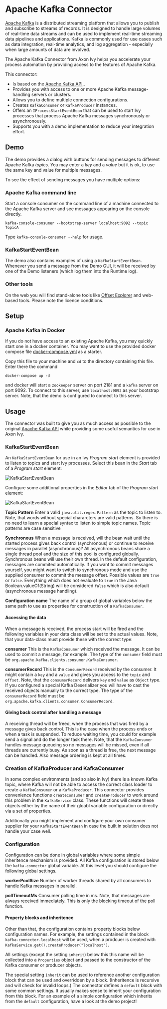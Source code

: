 # Apache Kafka Connector

[Apache Kafka](https://kafka.apache.org/)  is a distributed streaming platform that allows you to publish and subscribe to streams of records. It is designed to handle large volumes of real-time data streams and can be used to implement real-time streaming data pipelines and applications. Kafka is commonly used for use cases such as data integration, real-time analytics, and log aggregation - especially when large amounts of data are involved.

The Apache Kafka Connector from Axon Ivy helps you accelerate your process automation by providing access to the features of Apache Kafka.

This connector:

- Is based on the [Apache Kafka API](https://kafka.apache.org/34/javadoc/)..
- Provides you with access to one or more Apache Kafka message-handling servers or clusters.
- Allows you to define multiple connection configurations.
- Creates `KafkaConsumer` or `KafkaProducer` instances.
- Offers an `IProcessStartEventBean` that can be used to start Ivy processes that process Apache Kafka messages synchronously or asynchronously.
- Supports you with a demo implementation to reduce your integration effort.

## Demo

The demo provides a dialog with buttons for sending messages to different
Apache Kafka *topics*. You may enter a *key* and a *value* but it is ok,
to use the same key and value for multiple messages.

To see the effect of sending messages you have multiple options:

### Apache Kafka command line

Start a console consumer on the command line of a machine connected to
the Apache Kafka server and see messages appearing on the console directly.

```
kafka-console-consumer --bootstrap-server localhost:9092 --topic TopicA
```
Type `kafka-console-consumer --help` for usage.

### KafkaStartEventBean

The demo also contains examples of using a `KafkaStartEventBean`. Whenever
you send a message from the Demo GUI, it will be received by one of the
Demo listeners (which log them into the Runtime log).

### Other tools

On the web you will find stand-alone tools like [Offset Explorer](https://www.offsetexplorer.com)
and web-based tools. Please note the licence conditions.

## Setup

### Apache Kafka in Docker

If you do not have access to an existing Apache Kafka, you may quickly start one
in a docker container. You may want to use the provided docker compose file
[docker-compose.yml](https://github.com/axonivy-market/kafka-connector/blob/master/kafka-connector-product/files/docker-compose.yml) as a starter.

Copy this file to your machine and `cd` to the directory containing this file.
Enter there the command

```
docker-compose up -d
```

and docker will start a `zookeeper` server on port 2181  and a `kafka` server on port 9092. To
connect to this server, use `localhost:9092` as your bootstrap server. Note, that the demo
is configured to connect to this server.

## Usage

The connector was built to give you as much access as possible to the original
[Apache Kafka API](https://kafka.apache.org/34/javadoc/) while providing some
useful semantics for use in Axon Ivy.

### KafkaStartEventBean

An `KafkaStartEventBean` for use in an Ivy *Program start* element is provided to listen
to topics and start Ivy processes. Select this bean in the *Start* tab of a *Program start*
element:

![KafkaStartEventBean](images/KafkaStartEventBeanStart.png)

Configure some additional properties in the *Editor* tab of the *Program start* element:

![KafkaStartEventBean](images/KafkaStartEventBeanEditor.png)

**Topic Pattern**
Enter a valid `java.util.regex.Pattern` as the topic to listen to. Note, that words without
special chararcters are valid patterns. So there is no need to learn a special syntax to listen
to simple topic names. Topic patterns are case sensitive

**Synchronous**
When a message is received, will the bean wait until the started process gives back control
(synchronous) or continue to receive messages in parallel (asynchronous)? All asynchronous
beans share a single thread pool and the size of this pool is configured globally. Synchronous
beans will use their own thread. In the default configuration, messages are commited automatically.
If you want to commit messages yourself, you might want to switch to synchronous mode and
use the supplied consumer to commit the message offset. Possible values are `true` or `false`.
Everything which does not evaluate to `true` in the Java Boolean.valueOf(String) will be considered
`false` which is also default (asynchronous message handling).

**Configuration name**
The name of a group of global variables below the same path to use as properties for
construction of a `KafkaConsumer`.

#### Accessing the data

When a message is received, the process start will be fired and the following variables
in your data class will be set to the actual values. Note, that your data-class must provide
these with the correct type:

**consumer**
This is the `KafkaConsumer` which received the message. It can be used
to commit a message, for example.
The type of the `consumer` field must be `org.apache.kafka.clients.consumer.KafkaConsumer`.

**consumerRecord**
This is the `ConsumerRecord` received by the consumer. It might
contain a `key` and a `value` and gives you access to the `topic` and `offset`.
Note, that the `consumerRecord` delivers `key` and `value` as `Object` type.
If you configured a special Kafka Deserializer you will have to cast the
received objects manually to the correct type.
The type of the `consumerRecord` field must be `org.apache.kafka.clients.consumer.ConsumerRecord`.


#### Giving back control after handling a message

A receiving thread will be freed, when the process that was fired by a message
gives back control. This is the case when the process ends or when a task is
suspended. To reduce waiting time, you could for example send a signal and do the
longer task there.
Note, that the `KafkaConsumer` handles message queueing so no messages will be
missed, even if all threads are currently busy. As soon as a thread is free, the
next message can be handled. Also message ordering is kept at all times.

### Creation of KafkaProducer and KafkaConsumer

In some complex environments (and so also in Ivy) there is a known Kafka topic,
where Kafka will not be able to access the correct class loader to create a
`KafkaConsumer` or a `KafkaProducer`. This connector provides convenience
functions `createConsumer` and `createProducer` to work around this problem
in the `KafkaService` class. These functions will create these objects either
by the name of their gloabl variable configuration or directly via a set of properties.

Additionally you might implement and configure your own consumer supplier for your
`KafkaStartEventBean` in case the built in solution does not handle your case well.

### Configuration

Configuration can be done in global variables where some simple inheritence mechanism
is provided. All Kafka configuration is stored below the `kafka-connector` global
variable. At this level you should configure the following global settings.

**workerPoolSize** Number of worker threads shared by all consumers to handle Kafka messages in parallel.

**pollTimeoutMs** Consumer polling time in ms. Note, that messages are always received immediately. This is only the blocking timeout of the poll function.

#### Property blocks and inheritence

Other than that, the configuration contains property blocks below configuration names. For example, the
settings contained in the block `kafka-connector.localhost` will be used, when a prodcuer is created with
`KafkaService.get().createProducer("localhost")`.

All settings (except the setting `inherit`) below this this name will be collected into a `Properties` object
and passed to the constructor of the Kafka consumer or producer objects.

The special setting `inherit` can be used to reference another configuration block that can be used and
overridden by a block. (Inheritence is recursive and will check for invalid loops.) The connector defines
a `default` block with some common settings. It usually makes sense to inherit your configuration from 
this block. For an example of a simple configuration which inherits from the `default` configuration,
have a look at the demo project!
